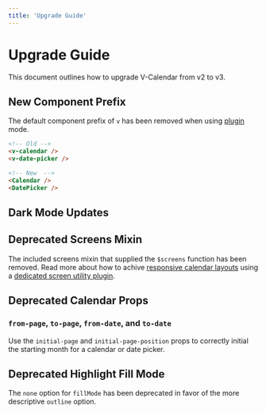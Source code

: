 ```yaml
---
title: 'Upgrade Guide'
---
```


# Upgrade Guide

This document outlines how to upgrade V-Calendar from v2 to v3.

## New Component Prefix

The default component prefix of `v` has been removed when using [plugin](./installation#method-2-register-app-plugin) mode.

```html
<!-- Old -->
<v-calendar />
<v-date-picker />

<!-- New  -->
<Calendar />
<DatePicker />
```

## Dark Mode Updates

## Deprecated Screens Mixin

The included screens mixin that supplied the `$screens` function has been removed. Read more about how to achive [responsive calendar layouts](../calendar/layouts#responsive-layouts) using a [dedicated screen utility plugin](https://github.com/nathanreyes/vue-screen-utils).

## Deprecated Calendar Props

### `from-page`, `to-page`, `from-date`, and `to-date`

Use the `initial-page` and `initial-page-position` props to correctly initial the starting month for a calendar or date picker.

## Deprecated Highlight Fill Mode

The `none` option for `fillMode` has been deprecated in favor of the more descriptive `outline` option.